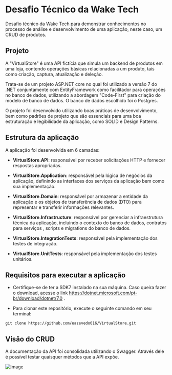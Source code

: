# Desafio Técnico da Wake Tech
Desafio técnico da Wake Tech para demonstrar conhecimentos no processo de análise e desenvolvimento de uma aplicação, neste caso, um CRUD de produtos.

## Projeto

A "VirtualStore" é uma API fictícia que simula um backend de produtos em uma loja, contendo operações básicas relacionadas a um produto, tais como criação, captura, atualização e deleção.

Trata-se de um projeto ASP.NET core no qual foi utilizado a versão 7 do .NET conjuntamente com EntityFramework como facilitador para operações no banco de dados, utilizando a abordagem "Code-First" para criação do modelo de banco de dados. O banco de dados escolhido foi o Postgres.

O projeto foi desenvolvido utilizando boas práticas de desenvolvimento, bem como padrões de projeto que são essenciais para uma boa estruturação e legibilidade da aplicação, como SOLID e Design Patterns.

## Estrutura da aplicação

A aplicação foi desenvolvida em 6 camadas:

- **VirtualStore.API**: responsável por receber solicitações HTTP e fornecer respostas apropriadas.

- **VirtualStore.Application**: responsável pela lógica de negócios da aplicação, definindo as interfaces dos serviços da aplicação bem como sua implementação.

- **VirtualStore.Domain**: responsável por armazenar a entidade da aplicação e os objetos de transferência de dados (DTO) para representar e transferir informações  relevantes.

- **VirtualStore.Infrastructure**: responsável por gerenciar a infraestrutura técnica da aplicação, incluindo o contexto do banco de dados, contratos para serviços , scripts e migrations do banco de dados.

- **VirtualStore.IntegrationTests**: responsável pela implementação dos testes de integração.

- **VirtualStore.UnitTests**: responsável pela implementação dos testes unitários.


## Requisitos para executar a aplicação

- Certifique-se de ter a SDK7 instalado na sua máquina. Caso queira fazer o download, acesse o link https://dotnet.microsoft.com/pt-br/download/dotnet/7.0 .

- Para clonar este repositório, execute o seguinte comando em seu terminal:

```
git clone https://github.com/eazevedo016/VirtualStore.git
```


## Visão do CRUD

A documentação da API foi consolidada utilizando o Swagger. Através dele é possível testar quaisquer métodos que a API expõe. 


![image](https://github.com/eazevedo016/VirtualStore/assets/75282286/551eff95-f7c1-49d0-82dc-dec6ef581e2f)




